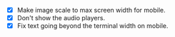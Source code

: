 * [x] Make image scale to max screen width for mobile.
* [x] Don't show the audio players.
* [x] Fix text going beyond the terminal width on mobile.